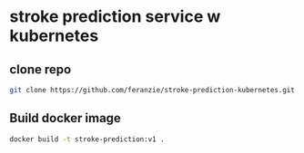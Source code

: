 # stroke prediction service w kubernetes


## clone repo
```bash
git clone https://github.com/feranzie/stroke-prediction-kubernetes.git
```

## Build docker image

```bash
docker build -t stroke-prediction:v1 .       
```
